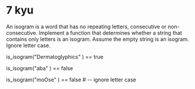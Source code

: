 # 7 kyu

An isogram is a word that has no repeating letters, consecutive or non-consecutive. Implement a function that determines whether a string that contains only letters is an isogram. Assume the empty string is an isogram. Ignore letter case.

is_isogram("Dermatoglyphics" ) == true

is_isogram("aba" ) == false

is_isogram("moOse" ) == false # -- ignore letter case
